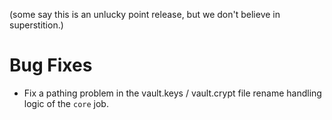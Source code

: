 (some say this is an unlucky point release,
 but we don't believe in superstition.)

# Bug Fixes

- Fix a pathing problem in the vault.keys / vault.crypt file
  rename handling logic of the `core` job.

